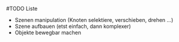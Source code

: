 #TODO Liste

* Szenen manipulation (Knoten selektiere, verschieben, drehen ...)
* Szene aufbauen (etst einfach, dann komplexer)
* Objekte bewegbar machen